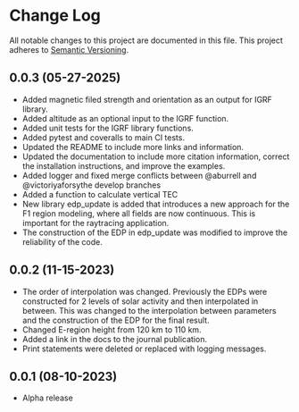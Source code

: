 # Change Log
All notable changes to this project are documented in this file. This project
adheres to [Semantic Versioning](https://semver.org/).

## 0.0.3 (05-27-2025)
* Added magnetic filed strength and orientation as an output for IGRF library.
* Added altitude as an optional input to the IGRF function.
* Added unit tests for the IGRF library functions.
* Added pytest and coveralls to main CI tests.
* Updated the README to include more links and information.
* Updated the documentation to include more citation information, correct
  the installation instructions, and improve the examples.
* Added logger and fixed merge conflicts between @aburrell and
  @victoriyaforsythe develop branches
* Added a function to calculate vertical TEC
* New library edp_update is added that introduces a new approach for the F1
  region modeling, where all fields are now continuous. This is important for
  the raytracing application.
* The construction of the EDP in edp_update was modified to improve the
  reliability of the code.

## 0.0.2 (11-15-2023)
* The order of interpolation was changed. Previously the EDPs were
  constructed for 2 levels of solar activity and then interpolated in between.
  This was changed to the interpolation between parameters and the
  construction of the EDP for the final result.
* Changed E-region height from 120 km to 110 km.
* Added a link in the docs to the journal publication.
* Print statements were deleted or replaced with logging messages.

## 0.0.1 (08-10-2023)
* Alpha release
